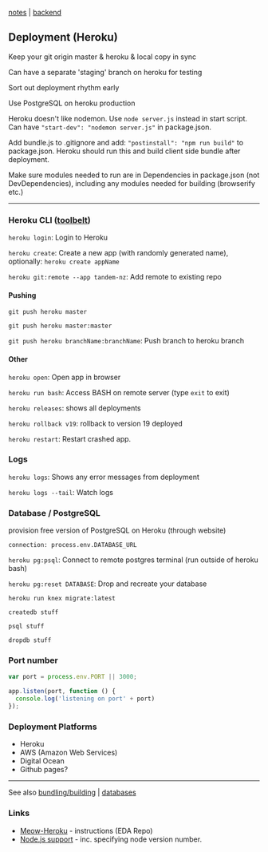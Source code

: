 [notes](notes.md) | [backend](backend.md)

## Deployment (Heroku)

Keep your git origin master & heroku & local copy in sync

Can have a separate 'staging' branch on heroku for testing

Sort out deployment rhythm early

Use PostgreSQL on heroku production

Heroku doesn't like nodemon. Use `node server.js` instead in start script. Can have `"start-dev": "nodemon server.js"` in package.json.

Add bundle.js to .gitignore and add: `"postinstall": "npm run build"` to package.json. Heroku should run this and build client side bundle after deployment.

Make sure modules needed to run are in Dependencies in package.json (not DevDependencies), including any modules needed for building (browserify etc.)

---

### Heroku CLI ([toolbelt](https://toolbelt.heroku.com/))

`heroku login`: Login to Heroku

`heroku create`: Create a new app (with randomly generated name), optionally: `heroku create appName`

`heroku git:remote --app tandem-nz`: Add remote to existing repo

#### Pushing
`git push heroku master`

`git push heroku master:master`

`git push heroku branchName:branchName`: Push branch to heroku branch

#### Other
`heroku open`: Open app in browser

`heroku run bash`: Access BASH on remote server (type `exit` to exit)

`heroku releases`: shows all deployments

`heroku rollback v19`: rollback to version 19 deployed

`heroku restart`: Restart crashed app.

### Logs
`heroku logs`: Shows any error messages from deployment

`heroku logs --tail`: Watch logs


### Database / PostgreSQL
provision free version of PostgreSQL on Heroku (through website)

`connection: process.env.DATABASE_URL`

`heroku pg:psql`: Connect to remote postgres terminal (run outside of heroku bash)

`heroku pg:reset DATABASE`: Drop and recreate your database

`heroku run knex migrate:latest`

`createdb stuff`

`psql stuff`

`dropdb stuff`

### Port number
```javascript
var port = process.env.PORT || 3000;

app.listen(port, function () {
  console.log('listening on port' + port)
});
```

### Deployment Platforms
- Heroku
- AWS (Amazon Web Services)
- Digital Ocean
- Github pages?

---

See also [bundling/building](building.md)
 | [databases](databases.md)


### Links

- [Meow-Heroku](https://github.com/hihi-2016/meow-heroku) - instructions (EDA Repo)
- [Node.js support](https://devcenter.heroku.com/articles/nodejs-support) - inc. specifying node version number.
